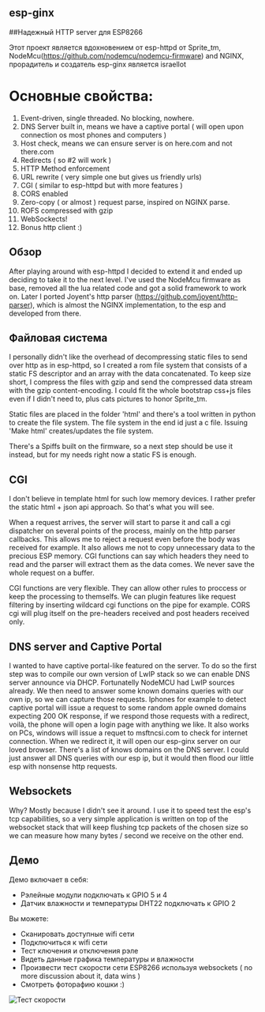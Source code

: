 esp-ginx
--------

##Надежный HTTP server для ESP8266

Этот проект является вдохновением от esp-httpd от Sprite_tm, NodeMcu(https://github.com/nodemcu/nodemcu-firmware) and NGINX, прорадитель и создатель esp-ginx является israellot

Основные свойства:
=============

1. Event-driven, single threaded. No blocking, nowhere.
2. DNS Server built in, means we have a captive portal ( will open upon connection os most phones and computers )
3. Host check, means we can ensure server is on here.com and not there.com
4. Redirects ( so #2 will work )
5. HTTP Method enforcement
7. URL rewrite ( very simple one but gives us friendly urls)
8. CGI ( similar to esp-httpd but with more features )
9. CORS enabled 
10. Zero-copy ( or almost ) request parse, inspired on NGINX parse.
11. ROFS compressed with gzip
12. WebSockects! 
12. Bonus http client :)

Обзор
-------
After playing around with esp-httpd I decided to extend it and ended up deciding to take it to the next level.
I've used the NodeMcu firmware as base, removed all the lua related code and got a solid framework to work on.
Later I ported Joyent's http parser (https://github.com/joyent/http-parser), which is almost the NGINX implementation, to the esp and developed from there. 

Файловая система
---------------
I personally didn't like the overhead of decompressing static files to send over http as in esp-httpd, so I created a rom file system that consists of a static FS descriptor and an array with the data concatenated. To keep size short, I compress the files with gzip and send the compressed data stream with the gzip content-encoding. I could fit the whole bootstrap css+js files even if I didn't need to, plus cats pictures to honor Sprite_tm.

Static files are placed in the folder 'html' and there's a tool written in python to create the file system. The file system in the end id just a c file.
Issuing 'Make html' creates/updates the file system.

There's a Spiffs built on the firmware, so a next step should be use it instead, but for my needs right now a static FS is enough.

CGI
---
I don't believe in template html for such low memory devices. I rather prefer the static html + json api approach. So that's what you will see. 

When a request arrives, the server will start to parse it and call a cgi dispatcher on several points of the process, mainly on the http parser callbacks. This allows me to reject a request even before the body was received for example. 
It also allows me not to copy unnecessary data to the precious ESP memory. CGI functions can say which headers they need to read and the parser will extract them as the data comes. We never save the whole request on a buffer.

CGI functions are very flexible. They can allow other rules to proccess or keep the processing to themselfs. We can plugin features like request filtering by inserting wildcard cgi functions on the pipe for example. CORS cgi will plug itself on the pre-headers received and post headers received only.

DNS server and Captive Portal
---------
I wanted to have captive portal-like featured on the server.
To do so the first step was to compile our own version of LwIP stack so we can enable DNS server announce via DHCP. Fortunatelly NodeMCU had LwIP sources already.
We then need to answer some known domains queries with our own ip, so we can capture those requests. Iphones for example to detect captive portal will issue a request to some random apple owned domains expecting 200 OK response, if we respond those requests with a redirect, voilà, the phone will open a login page with anything we like. It also works on PCs, windows will issue a requet to msftncsi.com to check for internet connection. When we redirect it, it will open our esp-ginx server on our loved browser.
There's a list of knows domains on the DNS server. I could just answer all DNS queries with our esp ip, but it would then flood our little esp with nonsense http requests. 

Websockets
---
Why? Mostly because I didn't see it around.
I use it to speed test the esp's tcp capabilities, so a very simple application is written on top of the websocket stack that will keep flushing tcp packets of the chosen size so we can measure how many bytes / second we receive on the other end.

Демо
--------
Демо включает в себя:
* Рэлейные модули подключать к GPIO 5 и 4
* Датчик влажности и температуры DHT22 подключать к GPIO 2

Вы можете:
* Сканировать доступные wifi сети
* Подключиться к wifi сети
* Тест ключения и отключения рэле
* Видеть данные графика температуры и влажности
* Произвести тест скорости сети ESP8266 используя websockets ( no more discussion about it, data wins )
* Смотреть фоторафию кошки :)

![Тест скорости](http://i.gyazo.com/89e3fcea70641e871a3bfbaf5d116d66.png)

